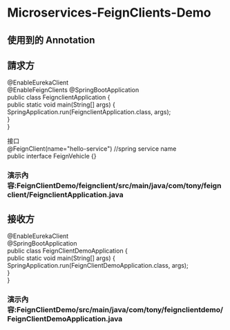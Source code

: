 # Microservices-FeignClients-Demo

## 使用到的 Annotation

## 請求方 

@EnableEurekaClient  
@EnableFeignClients 
@SpringBootApplication  
public class FeignclientApplication {   
    public static void main(String[] args) {   
        SpringApplication.run(FeignclientApplication.class, args);   
    }  
}   

接口   
@FeignClient(name="hello-service") //spring service name   
public interface FeignVehicle {}   


### 演示內容:FeignClientDemo/feignclient/src/main/java/com/tony/feignclient/FeignclientApplication.java   


## 接收方  
@EnableEurekaClient   
@SpringBootApplication    
public class FeignClientDemoApplication {   
    public static void main(String[] args) {   
        SpringApplication.run(FeignClientDemoApplication.class, args);   
    }   
}   


### 演示內容:FeignClientDemo/src/main/java/com/tony/feignclientdemo/FeignClientDemoApplication.java   
